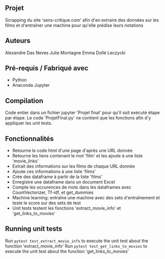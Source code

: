 ## Projet

Scrapping du site 'sens-critique.com' afin d'en extraire des données sur les films et d'entraîner une machine pour qu'elle prédise leurs notations

## Auteurs

Alexandre Das Neves
Julie Montagne
Emma Dollé Leczycki

## Pré-requis / Fabriqué avec

- Python
- Anaconda Jupyter

## Compilation

Code entier dans un fichier jupyter 'Projet final' pour qu'il soit exécuté étape par étape. Le code 'ProjetFinal.py' ne contient que les fonctions afin d'y appliquer les unit tests.

## Fonctionnalités

- Retourne le code html d'une page d'après une URL donnée
- Retourne les liens contenant le mot 'film' et les ajoute à une liste 'movie_links'
- Extrait des informations sur les films de chaque URL donnée
- Ajoute ces informations à une liste 'films'
- Crée des dataframe à partir de la liste 'films'
- Enregistre une dataframe dans un document Excel
- Compte les occurences de mots dans les dataframes avec CountVectorizer, Tf-idf, et get_dummies
- Machine learning: entraîne une machine avec des sets d'entraînement et teste le score sur des sets de test
- Unit tests testent les fonctions 'extract_movie_info' et 'get_links_to_movies'

## Running unit tests

Run `pytest test_extract_movie_info` to execute the unit test about the function 'extract_movie_info'
Run `pytest test_get_links_to_movies` to execute the unit test about the function 'get_links_to_movies'